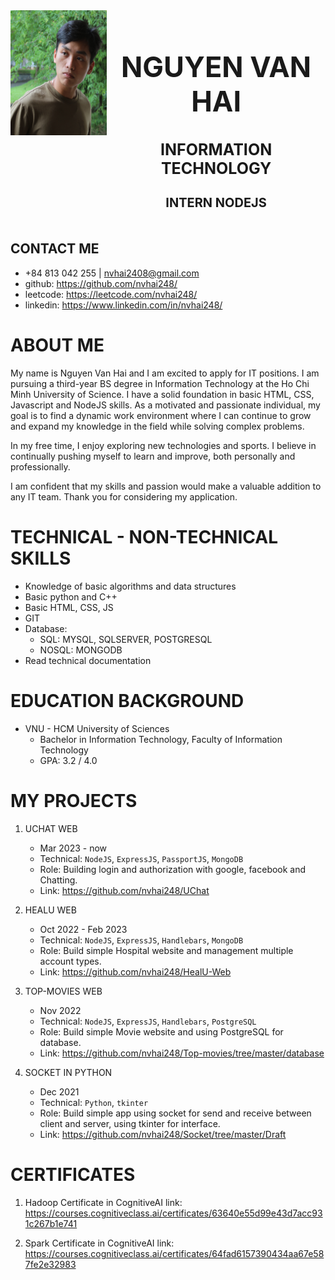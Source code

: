<div style="display: grid; grid-template-areas: 'avatar information'">
  <div style="grid-area: avatar;">
    <img src="avatar.JPG" alt="Alt text" width="200" height="200" />
  </div>

  <div style="grid-area: information; text-align: center;">
    <h1 style="font-size: 45px; font-weight: bolder;">NGUYEN VAN HAI</h1>
    <h2 style="font-size: 25px; font-weight: bolder">INFORMATION TECHNOLOGY</h2>
    <h3  style="font-size: 20px;">INTERN NODEJS</h3>
  </div>
</div>

## CONTACT ME

- +84 813 042 255 | nvhai2408@gmail.com
- github: https://github.com/nvhai248/
- leetcode: https://leetcode.com/nvhai248/
- linkedin: https://www.linkedin.com/in/nvhai248/

# ABOUT ME

My name is Nguyen Van Hai and I am excited to apply for IT positions. I am pursuing a third-year BS degree in Information Technology at the Ho Chi Minh
University of Science. I have a solid foundation in basic HTML, CSS, Javascript and NodeJS skills. As a motivated and passionate individual, my goal is to find a dynamic work environment where I can continue to grow and expand my knowledge in the field while solving complex problems.

In my free time, I enjoy exploring new technologies and sports. I believe in continually pushing myself to learn and improve, both personally and professionally.

I am confident that my skills and passion would make a valuable addition to any IT team. Thank you for considering my application.

# TECHNICAL - NON-TECHNICAL SKILLS

- Knowledge of basic algorithms and data structures
- Basic python and C++
- Basic HTML, CSS, JS
- GIT
- Database:
  - SQL: MYSQL, SQLSERVER, POSTGRESQL
  - NOSQL: MONGODB
- Read technical documentation

# EDUCATION BACKGROUND

- VNU - HCM University of Sciences
  - Bachelor in Information Technology, Faculty of Information Technology
  - GPA: 3.2 / 4.0

# MY PROJECTS

1. UCHAT WEB
   - Mar 2023 - now
   - Technical: `NodeJS`, `ExpressJS`, `PassportJS`, `MongoDB`
   - Role: Building login and authorization with google, facebook and Chatting.
   - Link: https://github.com/nvhai248/UChat

2. HEALU WEB
   - Oct 2022 - Feb 2023
   - Technical: `NodeJS`, `ExpressJS`, `Handlebars`, `MongoDB`
   - Role: Build simple Hospital website and management multiple account types.
   - Link: https://github.com/nvhai248/HealU-Web

3. TOP-MOVIES WEB
   - Nov 2022
   - Technical: `NodeJS`, `ExpressJS`, `Handlebars`, `PostgreSQL`
   - Role: Build simple Movie website and using PostgreSQL for database.
   - Link: https://github.com/nvhai248/Top-movies/tree/master/database

4. SOCKET IN PYTHON
   - Dec 2021
   - Technical: `Python`, `tkinter`
   - Role: Build simple app using socket for send and receive between client and server, using tkinter for interface.
   - Link: https://github.com/nvhai248/Socket/tree/master/Draft

# CERTIFICATES

1. Hadoop Certificate in CognitiveAI
    link: https://courses.cognitiveclass.ai/certificates/63640e55d99e43d7acc931c267b1e741
  
2. Spark Certificate in CognitiveAI
   link: https://courses.cognitiveclass.ai/certificates/64fad6157390434aa67e587fe2e32983

